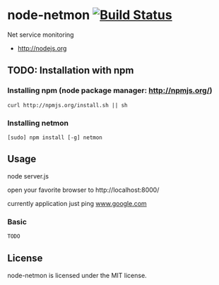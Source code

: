 # node-netmon [![Build Status](https://secure.travis-ci.org/sdolard/node-netmon.png?branch=master)](http://travis-ci.org/sdolard/node-netmon)

Net service monitoring


* http://nodejs.org

## TODO: Installation with npm 
### Installing npm (node package manager: http://npmjs.org/)

```
curl http://npmjs.org/install.sh || sh	
```

### Installing netmon

```
[sudo] npm install [-g] netmon
```


## Usage
node server.js

open your favorite browser to http://localhost:8000/

currently application just ping www.google.com

### Basic 
```javascript
TODO
```


## License
node-netmon is licensed under the MIT license.
